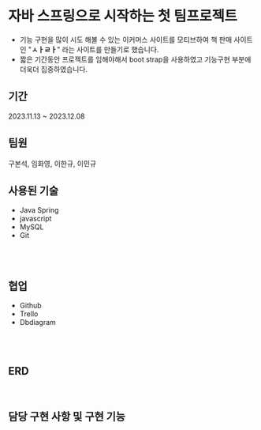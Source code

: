 # 자바 스프링으로 시작하는 첫 팀프로젝트

- 기능 구현을 많이 시도 해볼 수 있는 이커머스 사이트를 모티브하여 책 판매 사이트인 "**ㅅㅏㄹㅏ**" 라는 사이트를 만들기로 했습니다.
- 짧은 기간동안 프로젝트를 임해야해서 boot strap을 사용하였고 기능구현 부분에 더욱더 집중하였습니다.

## 기간

2023.11.13 ~ 2023.12.08

## 팀원
구본석, 임화영, 이한규, 이민규

## 사용된 기술
- Java Spring
- javascript
- MySQL
- Git
<br />
<br />


## 협업

- Github
- Trello
- Dbdiagram
<br />
<br />

## ERD

<img src=""/>

<br />
<br />

## 담당 구현 사항 및 구현 기능
